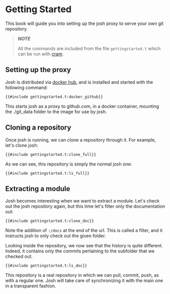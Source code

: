 # Getting Started

This book will guide you into setting up the josh
proxy to serve your own git repository.

> ***NOTE***
> 
> All the commands are included from the file `gettingstarted.t`
> which can be run with [cram](https://bitheap.org/cram/).

## Setting up the proxy

Josh is distributed via [docker hub](https://hub.docker.com/r/esrlabs/josh-proxy),
and is installed and started with the following command:

```shell
{{#include gettingstarted.t:docker_github}}
```

This starts josh as a proxy to github.com, in a docker container, 
mounting the ./git\_data folder to the image for use by josh.

## Cloning a repository

Once josh is running, we can clone a repository through it.
For example, let's clone josh:

```shell
{{#include gettingstarted.t:clone_full}}
```

As we can see, this repository is simply the normal josh one:

```shell
{{#include gettingstarted.t:ls_full}}
```

## Extracting a module

Josh becomes interesting when we want to extract a module.
Let's check out the josh repository again, but this time let's filter
only the documentation out:

```shell
{{#include gettingstarted.t:clone_doc}}
```

Note the addition of `:/docs` at the end of the url.
This is called a filter, and it instructs josh to only check out the
given folder.

Looking inside the repository, we now see that the history is quite
different. Indeed, it contains only the commits pertaining to the 
subfolder that we checked out.

```shell
{{#include gettingstarted.t:ls_doc}}
```

This repository is a real repository in which we can pull, commit, push,
as with a regular one. Josh will take care of synchronizing it with
the main one in a transparent fashion.
